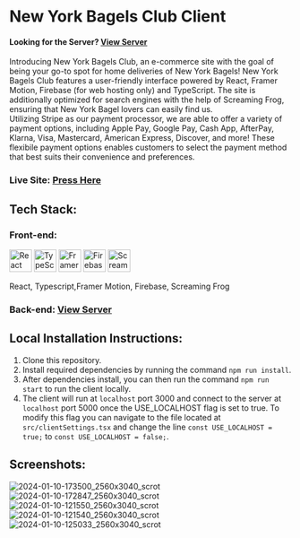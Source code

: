 # New York Bagels Club Client
<h4>Looking for the Server? <a href='https://www.github.com/AnthonyGleason/NY-Bagels-Club-Server'>View Server</a></h4>
Introducing New York Bagels Club, an e-commerce site with the goal of being your go-to spot for home deliveries of New York Bagels! New York Bagels Club features a user-friendly interface powered by React, Framer Motion, Firebase (for web hosting only) and TypeScript. The site is additionally optimized for search engines with the help of Screaming Frog, ensuring that New York Bagel lovers can easily find us.
<br />
Utilizing Stripe as our payment processor, we are able to offer a variety of payment options, including Apple Pay, Google Pay, Cash App, AfterPay, Klarna, Visa, Mastercard, American Express, Discover, and more! These flexibile payment options enables customers to select the payment method that best suits their convenience and preferences.

<h3>Live Site: <a href='https://nybagelsclub.com/'>Press Here</a></h3>
<h2>Tech Stack:</h2>
<h3>Front-end:</h3>
  <span>
    <img alt="React" height=40rem width=40rem src="https://api.iconify.design/logos/react.svg?download=1" />
    <img alt="TypeScript" height=40rem width=40rem src="https://api.iconify.design/logos/typescript-icon.svg?download=1" />
    <img alt="Framer Motion" height=40rem width=40rem src="https://anthonygleason.com/static/media/framer-motion.cd0e8acf350dd639e9e8c999f8539a5e.svg" />
    <img alt="Firebase" height=40rem width=40rem src="https://anthonygleason.com/static/media/firebase.8d34e0115a9bc6c4475c7e923f77630e.svg" />
    <img alt="Screaming Frog" height=40rem width=40rem src="https://anthonygleason.com/static/media/screamingFrog.fee9142e7de4b709264fce86bc94d71e.svg" />
  </span>
  <p>React, Typescript,Framer Motion, Firebase, Screaming Frog</p>
<h3>Back-end: <a href='https://www.github.com/AnthonyGleason/NY-Bagels-Club-Server'>View Server</a></h3>
<h2>Local Installation Instructions:</h2>
<ol>
  <li>Clone this repository.</li>
  <li>Install required dependencies by running the command <code>npm run install</code>.</li>
  <li>After dependencies install, you can then run the command <code>npm run start</code> to run the client locally.</li>
  <li>The client will run at <code>localhost</code> port 3000 and connect to the server at <code>localhost</code> port 5000 once the USE_LOCALHOST flag is set to true. To modify this flag you can navigate to the file located at <code>src/clientSettings.tsx</code> and change the line <code>const USE_LOCALHOST = true;</code> to <code>const USE_LOCALHOST = false;</code>.
  </li>
</ol>
<h2>Screenshots:</h2>

![2024-01-10-173500_2560x3040_scrot](https://github.com/AnthonyGleason/NY-Bagels-Club-Client/assets/87878255/1ab5a02a-3f8a-494e-a66a-4403e82163a5)
![2024-01-10-172847_2560x3040_scrot](https://github.com/AnthonyGleason/NY-Bagels-Club-Client/assets/87878255/c0fe01bd-bf2c-42e1-a17a-c112157448dc)
![2024-01-10-121550_2560x3040_scrot](https://github.com/AnthonyGleason/NY-Bagels-Club-Client/assets/87878255/e6e9a909-cb88-476e-803e-2d61b86f61ae)
![2024-01-10-121540_2560x3040_scrot](https://github.com/AnthonyGleason/NY-Bagels-Club-Client/assets/87878255/bc203c9f-f890-4a6e-aa02-f038df029a83)
![2024-01-10-125033_2560x3040_scrot](https://github.com/AnthonyGleason/NY-Bagels-Club-Client/assets/87878255/ae23eee4-7690-4305-a74a-1d2d7d46b326)

